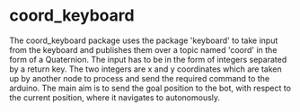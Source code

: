 # coord_keyboard
The coord_keyboard package uses the package 'keyboard' to take input from the keyboard and publishes them over a topic named 'coord' in the form of a Quaternion. The input has to be in the form of integers separated by a return key. The two integers are x and y coordinates which are taken up by another node to process and send the required command to the arduino. The main aim is to send the goal position to the bot, with respect to the current position, where it navigates to autonomously.
